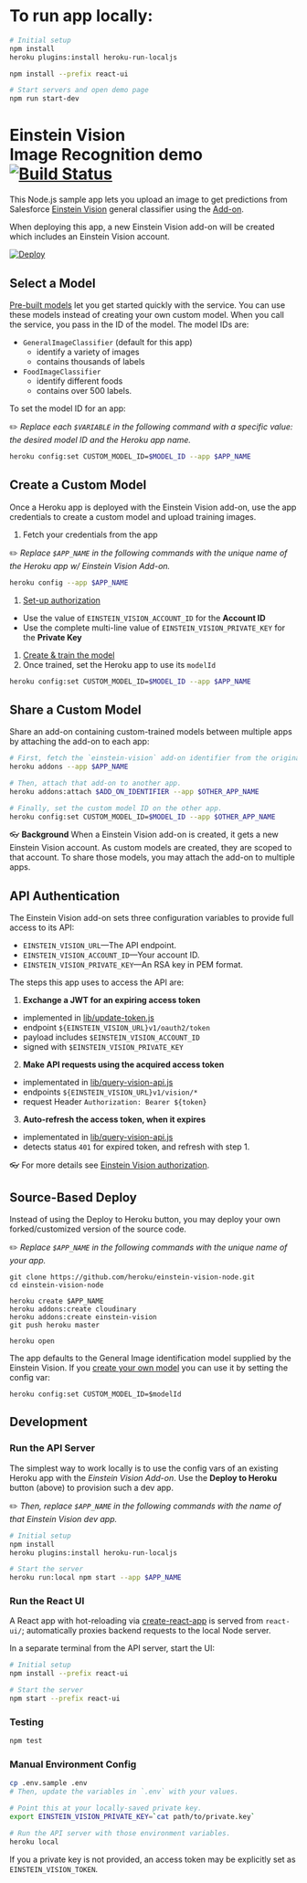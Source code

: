 # To run app locally:
```bash
# Initial setup
npm install
heroku plugins:install heroku-run-localjs

npm install --prefix react-ui

# Start servers and open demo page
npm run start-dev
```

# Einstein Vision<br/>Image Recognition demo [![Build Status](https://travis-ci.com/heroku/einstein-vision-node.svg?token=fjyAVgyXed9CuzyfbQus&branch=master)](https://travis-ci.com/heroku/einstein-vision-node)

This Node.js sample app lets you upload an image to get predictions from Salesforce [Einstein Vision](http://docs.metamind.io/docs/what-is-the-predictive-vision-service) general classifier using the [Add-on](https://elements.heroku.com/addons/einstein-vision).

When deploying this app, a new Einstein Vision add-on will be created which includes an Einstein Vision account.

[![Deploy](https://www.herokucdn.com/deploy/button.svg)](https://heroku.com/deploy?template=https://github.com/heroku/einstein-vision-node)

## Select a Model

[Pre-built models](http://docs.metamind.io/docs/use-pre-built-models) let you get started quickly with the service. You can use these models instead of creating your own custom model. When you call the service, you pass in the ID of the model. The model IDs are:

* `GeneralImageClassifier` (default for this app)
  * identify a variety of images
  * contains thousands of labels
* `FoodImageClassifier`
  * identify different foods
  * contains over 500 labels.

To set the model ID for an app:

✏️ *Replace each `$VARIABLE` in the following command with a specific value: the desired model ID and the Heroku app name.*

```bash
heroku config:set CUSTOM_MODEL_ID=$MODEL_ID --app $APP_NAME
```

## Create a Custom Model

Once a Heroku app is deployed with the Einstein Vision add-on, use the app credentials to create a custom model and upload training images.

1. Fetch your credentials from the app

  ✏️ *Replace `$APP_NAME` in the following commands with the unique name of the Heroku app w/ Einstein Vision Add-on.*

  ```bash
  heroku config --app $APP_NAME
  ```
1. [Set-up authorization](http://docs.metamind.io/docs/set-up-auth)
  * Use the value of `EINSTEIN_VISION_ACCOUNT_ID` for the **Account ID**
  * Use the complete multi-line value of `EINSTEIN_VISION_PRIVATE_KEY` for the **Private Key**
1. [Create & train the model](http://docs.metamind.io/docs/step-1-create-the-dataset)
1. Once trained, set the Heroku app to use its `modelId`

  ```bash
  heroku config:set CUSTOM_MODEL_ID=$MODEL_ID --app $APP_NAME
  ```

## Share a Custom Model

Share an add-on containing custom-trained models between multiple apps by attaching the add-on to each app:

```bash
# First, fetch the `einstein-vision` add-on identifier from the original app.
heroku addons --app $APP_NAME

# Then, attach that add-on to another app.
heroku addons:attach $ADD_ON_IDENTIFIER --app $OTHER_APP_NAME

# Finally, set the custom model ID on the other app.
heroku config:set CUSTOM_MODEL_ID=$MODEL_ID --app $OTHER_APP_NAME
```

👓 **Background** When a Einstein Vision add-on is created, it gets a new Einstein Vision account. As custom models are created, they are scoped to that account. To share those models, you may attach the add-on to multiple apps.


## API Authentication

The Einstein Vision add-on sets three configuration variables to provide full access to its API:

* `EINSTEIN_VISION_URL`—The API endpoint.
* `EINSTEIN_VISION_ACCOUNT_ID`—Your account ID.
* `EINSTEIN_VISION_PRIVATE_KEY`—An RSA key in PEM format.

The steps this app uses to access the API are:

1. **Exchange a JWT for an expiring access token**
  * implemented in [lib/update-token.js](lib/update-token.js)
  * endpoint `${EINSTEIN_VISION_URL}v1/oauth2/token`
  * payload includes `$EINSTEIN_VISION_ACCOUNT_ID`
  * signed with `$EINSTEIN_VISION_PRIVATE_KEY`  
2. **Make API requests using the acquired access token**
  * implementated in [lib/query-vision-api.js](lib/query-vision-api.js)
  * endpoints `${EINSTEIN_VISION_URL}v1/vision/*`
  * request Header `Authorization: Bearer ${token}`
3. **Auto-refresh the access token, when it expires**
  * implementated in [lib/query-vision-api.js](lib/query-vision-api.js)
  * detects status `401` for expired token, and refresh with step 1.

👓 For more details see [Einstein Vision authorization](https://devcenter.heroku.com/articles/einstein-vision?preview=1#einstein-vision-authorization).

## Source-Based Deploy

Instead of using the Deploy to Heroku button, you may deploy your own forked/customized version of the source code.

✏️ *Replace `$APP_NAME` in the following commands with the unique name of your app.*

```
git clone https://github.com/heroku/einstein-vision-node.git
cd einstein-vision-node

heroku create $APP_NAME
heroku addons:create cloudinary
heroku addons:create einstein-vision
git push heroku master

heroku open
```

The app defaults to the General Image identification model supplied by the Einstein Vision. If you [create your own model](#using-a-custom-model) you can use it by setting the config var:

```
heroku config:set CUSTOM_MODEL_ID=$modelId
```


## Development

### Run the API Server

The simplest way to work locally is to use the config vars of an existing Heroku app with the *Einstein Vision Add-on*. Use the **Deploy to Heroku** button (above) to provision such a dev app.

✏️ *Then, replace `$APP_NAME` in the following commands with the name of that Einstein Vision dev app.*

```bash
# Initial setup
npm install
heroku plugins:install heroku-run-localjs

# Start the server
heroku run:local npm start --app $APP_NAME
```


### Run the React UI

A React app with hot-reloading via [create-react-app](https://github.com/facebookincubator/create-react-app) is served from `react-ui/`; automatically proxies backend requests to the local Node server.

In a separate terminal from the API server, start the UI:

```bash
# Initial setup
npm install --prefix react-ui

# Start the server
npm start --prefix react-ui
```


### Testing

```bash
npm test
```


### Manual Environment Config

```bash
cp .env.sample .env
# Then, update the variables in `.env` with your values.

# Point this at your locally-saved private key.
export EINSTEIN_VISION_PRIVATE_KEY=`cat path/to/private.key`

# Run the API server with those environment variables.
heroku local
```

If you a private key is not provided, an access token may be explicitly set as `EINSTEIN_VISION_TOKEN`.

